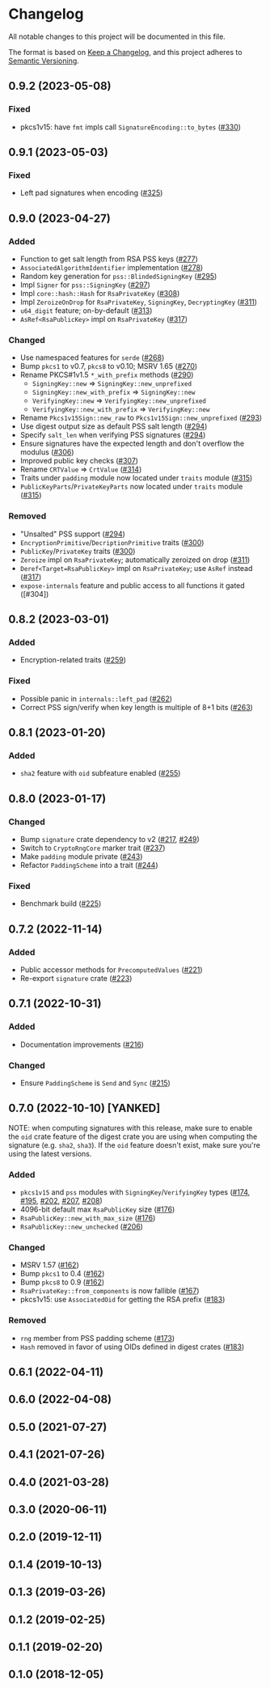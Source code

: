 # Changelog
All notable changes to this project will be documented in this file.

The format is based on [Keep a Changelog](https://keepachangelog.com/en/1.0.0/),
and this project adheres to [Semantic Versioning](https://semver.org/spec/v2.0.0.html).

## 0.9.2 (2023-05-08)
### Fixed
- pkcs1v15: have `fmt` impls call `SignatureEncoding::to_bytes` ([#330])

[#330]: https://github.com/RustCrypto/RSA/pull/330

## 0.9.1 (2023-05-03)
### Fixed
- Left pad signatures when encoding ([#325])

[#325]: https://github.com/RustCrypto/RSA/pull/325

## 0.9.0 (2023-04-27)
### Added
- Function to get salt length from RSA PSS keys ([#277])
- `AssociatedAlgorithmIdentifier` implementation ([#278])
- Random key generation for `pss::BlindedSigningKey` ([#295])
- Impl `Signer` for `pss::SigningKey` ([#297])
- Impl `core::hash::Hash` for `RsaPrivateKey` ([#308])
- Impl `ZeroizeOnDrop` for `RsaPrivateKey`, `SigningKey`, `DecryptingKey` ([#311])
- `u64_digit` feature; on-by-default ([#313])
- `AsRef<RsaPublicKey>` impl on `RsaPrivateKey` ([#317])

### Changed
- Use namespaced features for `serde` ([#268])
- Bump `pkcs1` to v0.7, `pkcs8` to v0.10; MSRV 1.65 ([#270])
- Rename PKCS#1v1.5 `*_with_prefix` methods ([#290])
  - `SigningKey::new` => `SigningKey::new_unprefixed`
  - `SigningKey::new_with_prefix` => `SigningKey::new`
  - `VerifyingKey::new` => `VerifyingKey::new_unprefixed`
  - `VerifyingKey::new_with_prefix` => `VerifyingKey::new`
- Rename `Pkcs1v15Sign::new_raw` to `Pkcs1v15Sign::new_unprefixed` ([#293])
- Use digest output size as default PSS salt length ([#294])
- Specify `salt_len` when verifying PSS signatures ([#294])
- Ensure signatures have the expected length and don't overflow the modulus ([#306])
- Improved public key checks ([#307])
- Rename `CRTValue` => `CrtValue` ([#314])
- Traits under `padding` module now located under `traits` module ([#315])
- `PublicKeyParts`/`PrivateKeyParts` now located under `traits` module ([#315])

### Removed
- "Unsalted" PSS support ([#294])
- `EncryptionPrimitive`/`DecriptionPrimitive` traits ([#300])
- `PublicKey`/`PrivateKey` traits ([#300])
- `Zeroize` impl on `RsaPrivateKey`; automatically zeroized on drop ([#311])
- `Deref<Target=RsaPublicKey>` impl on `RsaPrivateKey`; use `AsRef` instead ([#317])
- `expose-internals` feature and public access to all functions it gated ([#304])

[#268]: https://github.com/RustCrypto/RSA/pull/268
[#270]: https://github.com/RustCrypto/RSA/pull/270
[#277]: https://github.com/RustCrypto/RSA/pull/277
[#278]: https://github.com/RustCrypto/RSA/pull/278
[#290]: https://github.com/RustCrypto/RSA/pull/290
[#293]: https://github.com/RustCrypto/RSA/pull/293
[#294]: https://github.com/RustCrypto/RSA/pull/294
[#295]: https://github.com/RustCrypto/RSA/pull/295
[#297]: https://github.com/RustCrypto/RSA/pull/297
[#300]: https://github.com/RustCrypto/RSA/pull/300
[#306]: https://github.com/RustCrypto/RSA/pull/306
[#307]: https://github.com/RustCrypto/RSA/pull/307
[#308]: https://github.com/RustCrypto/RSA/pull/308
[#311]: https://github.com/RustCrypto/RSA/pull/311
[#313]: https://github.com/RustCrypto/RSA/pull/313
[#314]: https://github.com/RustCrypto/RSA/pull/314
[#315]: https://github.com/RustCrypto/RSA/pull/315
[#317]: https://github.com/RustCrypto/RSA/pull/317

## 0.8.2 (2023-03-01)
### Added
- Encryption-related traits ([#259])

### Fixed
- Possible panic in `internals::left_pad` ([#262])
- Correct PSS sign/verify when key length is multiple of 8+1 bits ([#263])

[#259]: https://github.com/RustCrypto/RSA/pull/259
[#262]: https://github.com/RustCrypto/RSA/pull/262
[#263]: https://github.com/RustCrypto/RSA/pull/263

## 0.8.1 (2023-01-20)
### Added
- `sha2` feature with `oid` subfeature enabled ([#255])

[#255]: https://github.com/RustCrypto/RSA/pull/255

## 0.8.0 (2023-01-17)
### Changed
- Bump `signature` crate dependency to v2 ([#217], [#249])
- Switch to `CryptoRngCore` marker trait ([#237])
- Make `padding` module private ([#243])
- Refactor `PaddingScheme` into a trait ([#244])

### Fixed
- Benchmark build ([#225])

[#217]: https://github.com/RustCrypto/RSA/pull/217
[#225]: https://github.com/RustCrypto/RSA/pull/225
[#237]: https://github.com/RustCrypto/RSA/pull/237
[#243]: https://github.com/RustCrypto/RSA/pull/243
[#244]: https://github.com/RustCrypto/RSA/pull/244
[#249]: https://github.com/RustCrypto/RSA/pull/249

## 0.7.2 (2022-11-14)
### Added
- Public accessor methods for `PrecomputedValues` ([#221])
- Re-export `signature` crate ([#223])

[#221]: https://github.com/RustCrypto/RSA/pull/221
[#223]: https://github.com/RustCrypto/RSA/pull/223


## 0.7.1 (2022-10-31)
### Added
- Documentation improvements ([#216])

### Changed
- Ensure `PaddingScheme` is `Send` and `Sync` ([#215])

[#215]: https://github.com/RustCrypto/RSA/pull/215
[#216]: https://github.com/RustCrypto/RSA/pull/216


## 0.7.0 (2022-10-10) [YANKED]

NOTE: when computing signatures with this release, make sure to enable the
`oid` crate feature of the digest crate you are using when computing the
signature (e.g. `sha2`, `sha3`). If the `oid` feature doesn't exist, make sure
you're using the latest versions.

### Added
- `pkcs1v15` and `pss` modules with `SigningKey`/`VerifyingKey` types
  ([#174], [#195], [#202], [#207], [#208])
- 4096-bit default max `RsaPublicKey` size ([#176])
- `RsaPublicKey::new_with_max_size` ([#176])
- `RsaPublicKey::new_unchecked` ([#206])

### Changed
- MSRV 1.57 ([#162])
- Bump `pkcs1` to 0.4 ([#162])
- Bump `pkcs8` to 0.9 ([#162])
- `RsaPrivateKey::from_components` is now fallible ([#167])
- pkcs1v15: use `AssociatedOid` for getting the RSA prefix ([#183])

### Removed
- `rng` member from PSS padding scheme ([#173])
- `Hash` removed in favor of using OIDs defined in digest crates ([#183])

[#162]: https://github.com/RustCrypto/RSA/pull/162
[#167]: https://github.com/RustCrypto/RSA/pull/167
[#173]: https://github.com/RustCrypto/RSA/pull/173
[#174]: https://github.com/RustCrypto/RSA/pull/174
[#176]: https://github.com/RustCrypto/RSA/pull/176
[#183]: https://github.com/RustCrypto/RSA/pull/183
[#195]: https://github.com/RustCrypto/RSA/pull/195
[#202]: https://github.com/RustCrypto/RSA/pull/202
[#206]: https://github.com/RustCrypto/RSA/pull/206
[#207]: https://github.com/RustCrypto/RSA/pull/207
[#208]: https://github.com/RustCrypto/RSA/pull/208


## 0.6.1 (2022-04-11)

## 0.6.0 (2022-04-08)

## 0.5.0 (2021-07-27)

## 0.4.1 (2021-07-26)

## 0.4.0 (2021-03-28)

## 0.3.0 (2020-06-11)

## 0.2.0 (2019-12-11)

## 0.1.4 (2019-10-13)

## 0.1.3 (2019-03-26)

## 0.1.2 (2019-02-25)

## 0.1.1 (2019-02-20)

## 0.1.0 (2018-12-05)
